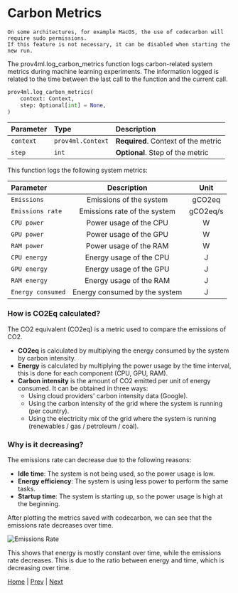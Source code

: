 
# Carbon Metrics

```admonish warning
On some architectures, for example MacOS, the use of codecarbon will require sudo permissions. 
If this feature is not necessary, it can be disabled when starting the new run. 
```

The prov4ml.log_carbon_metrics function logs carbon-related system metrics during machine learning experiments. 
The information logged is related to the time between the last call to the function and the current call.

```python
prov4ml.log_carbon_metrics(
    context: Context,
    step: Optional[int] = None,
)
```

| Parameter | Type     | Description                |
| :-------- | :------- | :------------------------- |
| `context` | `prov4ml.Context` | **Required**. Context of the metric |
| `step` | `int` | **Optional**. Step of the metric |

This function logs the following system metrics:

| Parameter | Description                | Unit |
| :-------- | :-------------------------: | :---: |
| `Emissions` | Emissions of the system | gCO2eq |
| `Emissions rate` | Emissions rate of the system | gCO2eq/s |
| `CPU power` | Power usage of the CPU | W |
| `GPU power` | Power usage of the GPU | W |
| `RAM power` | Power usage of the RAM | W |
| `CPU energy` | Energy usage of the CPU | J |
| `GPU energy` | Energy usage of the GPU | J |
| `RAM energy` | Energy usage of the RAM | J |
| `Energy consumed` | Energy consumed by the system | J |


### How is CO2Eq calculated? 

The CO2 equivalent (CO2eq) is a metric used to compare the emissions of CO2. 

- **CO2eq** is calculated by multiplying the energy consumed by the system by carbon intensity.
- **Energy** is calculated by multiplying the power usage by the time interval, this is done for each component (CPU, GPU, RAM).
- **Carbon intensity** is the amount of CO2 emitted per unit of energy consumed. It can be obtained in three ways:
    - Using cloud providers' carbon intensity data (Google). 
    - Using the carbon intensity of the grid where the system is running (per country).
    - Using the electricity mix of the grid where the system is running (renewables / gas / petroleum / coal).

### Why is it decreasing? 

The emissions rate can decrease due to the following reasons:
- **Idle time**: The system is not being used, so the power usage is low.
- **Energy efficiency**: The system is using less power to perform the same tasks.
- **Startup time**: The system is starting up, so the power usage is high at the beginning.

After plotting the metrics saved with codecarbon, we can see that the emissions rate decreases over time. 

![Emissions Rate](../assets/codecarbon_metrics.png)

This shows that energy is mostly constant over time, while the emissions rate decreases. This is due to the ratio between energy and time, which is decreasing over time.

[Home](README.md) | [Prev](carbon.md) | [Next](system.md)
